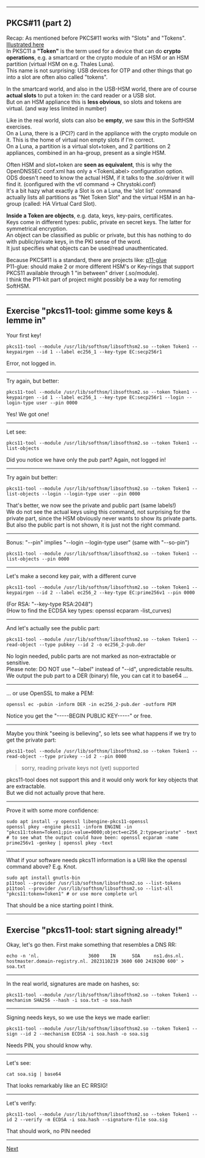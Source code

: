 ---------------------------------
## PKCS#11 (part 2)
Recap: As mentioned before PKCS#11 works with "Slots" and "Tokens".
[Illustrated here](https://github.com/tpm2-software/tpm2-pkcs11/blob/master/docs/illustrations/reader-slot-token-obj.png)\
In PKSC11 a **"Token"** is the term used for a device that can do **crypto operations**, e.g. a smartcard 
or the crypto module of an HSM or an HSM partition (virtual HSM on e.g. Thales Luna).\
This name is not surprising: USB devices for OTP and other things that go into a slot are often also called "tokens".

In the smartcard world, and also in the USB-HSM world, there are of
course **actual slots** to put a token in: the card reader or a USB slot.\
But on an HSM appliance this is **less obvious**, so slots and tokens are
virtual. (and way less limited in number)

Like in the real world, slots can also be **empty**, we saw this in the SoftHSM exercises.\
On a Luna, there is a (PCI?) card in the appliance with the crypto
module on it. This is the home of virtual non empty slots if I'm correct.\
On a Luna, a partition is a virtual slot+token, and 2 partitions on 2
appliances, combined in an ha-group, present as a single HSM.

Often HSM and slot+token are **seen as equivalent**, this is why the
OpenDNSSEC conf.xml has only a <TokenLabel\> configuration option.\
ODS doesn't need to know the actual HSM, if it talks to the .so/driver
it will find it. (configured with the vtl command → Chrystoki.conf) \
It\'s a bit hazy what exactly a Slot is on a Luna, the \'slot list\' command
actually lists all partitions as \"Net Token Slot\" and the virtual HSM
in an ha-group (called: HA Virtual Card Slot).

**Inside a Token are objects**, e.g. data, keys, key-pairs, certificates.\
Keys come in different types: public, private en secret keys. The latter
for symmetrical encryption.\
An object can be classified as public or private, but this has nothing
to do with public/private keys, in the PKI sense of the word.\
It just specifies what objects can be used/read unauthenticated.

Because PKCS#11 is a standard, there are projects like:
[p11-glue](https://p11-glue.github.io/p11-glue/)\
P11-glue: should make 2 or more different HSM\'s or Key-rings that
support PKCS11 available through 1 "in between" driver (.so/module).\
I think the P11-kit part of project might possibly be a way for remoting SoftHSM.

-------------------
## Exercise "pkcs11-tool: gimme some keys & lemme in"
Your first key!
```
pkcs11-tool --module /usr/lib/softhsm/libsofthsm2.so --token Token1 --keypairgen --id 1 --label ec256_1 --key-type EC:secp256r1
```    
Error, not logged in.

------------------------
Try again, but better:
```
pkcs11-tool --module /usr/lib/softhsm/libsofthsm2.so --token Token1 --keypairgen --id 1 --label ec256_1 --key-type EC:secp256r1 --login --login-type user --pin 0000
```
Yes! We got one!

---------
Let see:
```
pkcs11-tool --module /usr/lib/softhsm/libsofthsm2.so --token Token1 --list-objects
```
Did you notice we have only the pub part? Again, not logged in!

--------------
Try again but better:
```
pkcs11-tool --module /usr/lib/softhsm/libsofthsm2.so --token Token1 --list-objects --login --login-type user --pin 0000
```
That's better, we now see the private and public part (same labels!)\
We do not see the actual keys using this command, not surprising for the private part, since the HSM obviously never wants to show its private parts.\
But also the public part is not shown, it is just not the right command.

-------
Bonus: "--pin" implies "--login --login-type user"  (same with "--so-pin")
```
pkcs11-tool --module /usr/lib/softhsm/libsofthsm2.so --token Token1 --list-objects --pin 0000
```

------------
Let's make a second key pair, with a different curve
```
pkcs11-tool --module /usr/lib/softhsm/libsofthsm2.so --token Token1 --keypairgen --id 2 --label ec256_2 --key-type EC:prime256v1 --pin 0000
```
 (For RSA: "--key-type RSA:2048")\
 (How to find the ECDSA key types: openssl ecparam -list_curves)

-----------
And let's actually see the public part:
```
pkcs11-tool --module /usr/lib/softhsm/libsofthsm2.so --token Token1 --read-object --type pubkey --id 2 -o ec256_2-pub.der
```
No login needed, public parts are not marked as non-extractable or sensitive.\
Please note: DO NOT use "--label" instead of "--id", unpredictable results.\
We output the pub part to a DER (binary) file, you can cat it to base64 ...

--------
... or use OpenSSL to make a PEM:
```
openssl ec -pubin -inform DER -in ec256_2-pub.der -outform PEM
```
Notice you get the "-----BEGIN PUBLIC KEY-----" or free.

-----------
Maybe you think "seeing is believing", so lets see what happens if we try to get the private part:
```
pkcs11-tool --module /usr/lib/softhsm/libsofthsm2.so --token Token1 --read-object --type privkey --id 2 --pin 0000
```
> sorry, reading private keys not (yet) supported

pkcs11-tool does not support this and it would only work for key objects that are extractable.\
But we did not actually prove that here.

--------------
Prove it with some more confidence:
```
sudo apt install -y openssl libengine-pkcs11-openssl
openssl pkey -engine pkcs11 -inform ENGINE -in "pkcs11:token=Token1;pin-value=0000;object=ec256_2:type=private" -text
# to see what the output could have been: openssl ecparam -name prime256v1 -genkey | openssl pkey -text
```

------
What if your software needs pkcs11 information is a URI like the openssl command above? E.g. Knot.
```
sudo apt install gnutls-bin
p11tool --provider /usr/lib/softhsm/libsofthsm2.so --list-tokens
p11tool --provider /usr/lib/softhsm/libsofthsm2.so --list-all "pkcs11:token=Token1" # or use more complete url
```
That should be a nice starting point I think.

--------------------
## Exercise "pkcs11-tool: start signing already!"
Okay, let's go then.
First make something that resembles a DNS RR:
```
echo -n 'nl.                  3600    IN      SOA     ns1.dns.nl.    hostmaster.domain-registry.nl. 2023110219 3600 600 2419200 600' > soa.txt
```

----------------
In the real world, signatures are made on hashes, so:
```
pkcs11-tool --module /usr/lib/softhsm/libsofthsm2.so --token Token1 --mechanism SHA256 --hash -i soa.txt -o soa.hash
```

-------------------
Signing needs keys, so we use the keys we made earlier:
```
pkcs11-tool --module /usr/lib/softhsm/libsofthsm2.so --token Token1 --sign --id 2 --mechanism ECDSA -i soa.hash -o soa.sig
```
Needs PIN, you should know why.

-----------
Let's see:
```
cat soa.sig | base64
```
That looks remarkably like an EC RRSIG!

---------------
Let's verify:
```
pkcs11-tool --module /usr/lib/softhsm/libsofthsm2.so --token Token1 --id 2 --verify -m ECDSA -i soa.hash --signature-file soa.sig
```
That should work, no PIN needed

------------------
[Next](https://github.com/niek-sidn/hsm_workshop_nethsm/blob/main/Slide17.md)
